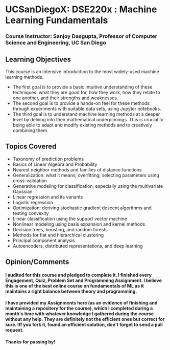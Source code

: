# UCSanDiegoX: DSE220x : Machine Learning Fundamentals 

### Course Instructor: Sanjoy Dasgupta, Professor of Computer Science and Engineering, UC San Diego

## Learning Objectives
This course is an intensive introduction to the most widely-used machine learning methods. 
* The first goal is to provide a basic intuitive understanding of these techniques: what they are good for, how they work, how they relate to one another, and their strengths and weaknesses. 
* The second goal is to provide a hands-on feel for these methods through experiments with suitable data sets, using Jupyter notebooks. 
* The third goal is to understand machine learning methods at a deeper level by delving into their mathematical underpinnings. This is crucial to being able to adapt and modify existing methods and to creatively combining them.

## Topics Covered
* Taxonomy of prediction problems
* Basics of Linear Algebra and Probability
* Nearest neighbor methods and families of distance functions
* Generalization: what it means; overfitting; selecting parameters using cross-validation
* Generative modeling for classification, especially using the multivariate Gaussian
* Linear regression and its variants
* Logistic regression
* Optimization: deriving stochastic gradient descent algorithms and testing convexity
* Linear classification using the support vector machine
* Nonlinear modeling using basis expansion and kernel methods
* Decision trees, boosting, and random forests
* Methods for flat and hierarchical clustering
* Principal component analysis
* Autoencoders, distributed representations, and deep learning

## Opinion/Comments
#### I audited for this course and pledged to complete it. I finished every Engagement, Quiz, Problem Set and Programming Assignment. I believe this is one of the best online course on fundamentals of ML as it maintains a right balance between theory and programming.

#### I have provided my Assignments here (as an evidence of finishing and maintaining a repository for the course), which I completed during a month's time with whatever knowledge I gathered during the course without any help. They are definitely not the efficient ones but correct for sure. Iff you fork it, found an efficient solution, don't forget to send a pull request. 

#### Thanks for passing by!
